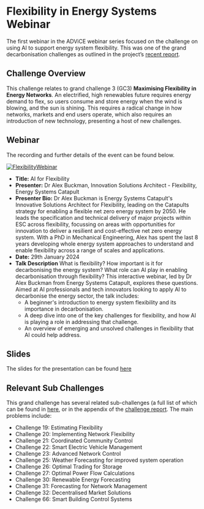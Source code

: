 


# Flexibility in Energy Systems Webinar

The first webinar in the ADViCE webinar series focused on the challenge on using AI to support energy system flexibility. This was one of the grand decarbonisation challenges as outlined in the project’s [recent report](https://www.turing.ac.uk/sites/default/files/2023-12/advice-_ai_for_decarbonisation_challenges.pdf). 

## Challenge Overview

This challenge relates to grand challenge 3 (GC3) **Maximising Flexibility in Energy Networks**. An electrified, high renewables future requires energy demand to flex, so users consume and store energy when the wind is blowing, and the sun is shining. This requires a radical change in how networks, markets and end users operate, which also requires an introduction of new technology, presenting a host of new challenges. 

## Webinar 

The recording and further details of the event can be found below. 

[![FlexibilityWebinar](https://img.youtube.com/vi/vMc4-JD2-lk/maxresdefault.jpg)](https://www.youtube.com/watch?v=vMc4-JD2-lk)

* **Title:** AI for Flexibility
* **Presenter:** Dr Alex Buckman, Innovation Solutions Architect - Flexibility, Energy Systems Catapult
* **Presenter Bio:** Dr Alex Buckman is Energy Systems Catapult's Innovative Solutions Architect for Flexibility, leading on the Catapults strategy for enabling a flexible net zero energy system by 2050. He leads the specification and technical delivery of major projects within ESC across flexibility, focussing on areas with opportunities for innovation to deliver a resilient and cost-effective net zero energy system. With a PhD in Mechanical Engineering, Alex has spent the last 8 years developing whole energy system approaches to understand and enable flexibility across a range of scales and applications. 
* **Date:** 29th January 2024
* **Talk Description** What is flexibility? How important is it for decarbonising the energy system? What role can AI play in enabling decarbonisation through flexibility? This interactive webinar, led by Dr Alex Buckman from Energy Systems Catapult, explores these questions. Aimed at AI professionals and tech innovators looking to apply AI to decarbonise the energy sector, the talk includes:
  * A beginner's introduction to energy system flexibility and its importance in decarbonisation.
  * A deep dive into one of the key challenges for flexibility, and how AI is playing a role in addressing that challenge.
  * An overview of emerging and unsolved challenges in flexibility that AI could help address.


## Slides 
The slides for the presentation can be found [here](https://github.com/alan-turing-institute/ADViCE/files/14575279/AI.for.Flexibility.Webinar.pdf)

## Relevant Sub Challenges 
This grand challenge has several related sub-challenges (a full list of which can be found in [here](https://es-catapult.github.io/advice-challenge/), or in the appendix of the [challenge report](https://www.turing.ac.uk/sites/default/files/2023-12/advice-_ai_for_decarbonisation_challenges.pdf). The main problems include:
* Challenge 19: Estimating Flexibility  
* Challenge 20: Implementing Network Flexibility  
* Challenge 21: Coordinated Community Control  
* Challenge 22: Smart Electric Vehicle Management  
* Challenge 23: Advanced Network Control  
* Challenge 25: Weather Forecasting for improved system operation  
* Challenge 26: Optimal Trading for Storage  
* Challenge 27: Optimal Power Flow Calculations  
* Challenge 30: Renewable Energy Forecasting  
* Challenge 31: Forecasting for Network Management   
* Challenge 32: Decentralised Market Solutions  
* Challenge 66: Smart Building Control Systems  


